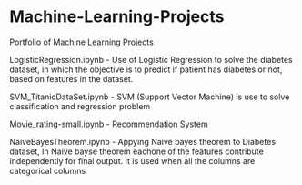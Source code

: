 # Machine-Learning-Projects
Portfolio of Machine Learning Projects 

LogisticRegression.ipynb - Use of Logistic Regression to solve the diabetes dataset, in which the objective is to predict if patient has diabetes
                           or not, based on features in the dataset. 

SVM_TitanicDataSet.ipynb - SVM (Support Vector Machine) is use to solve classification and regression problem

Movie_rating-small.ipynb - Recommendation System 

NaiveBayesTheorem.ipynb - Appying Naive bayes theorem to Diabetes dataset, In Naive bayse theorem eachone of the features contribute independently for final output.
                          It is used when all the columns are categorical columns 
